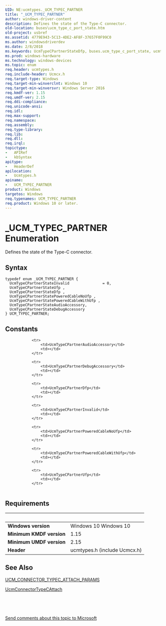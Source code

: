 ```yaml
---
UID: NE:ucmtypes._UCM_TYPEC_PARTNER
title: "_UCM_TYPEC_PARTNER"
author: windows-driver-content
description: Defines the state of the Type-C connector.
old-location: buses\ucm_type_c_port_state.htm
old-project: usbref
ms.assetid: 4779E943-5C13-4DE2-AF8F-37657F0F99C0
ms.author: windowsdriverdev
ms.date: 2/8/2018
ms.keywords: UcmTypeCPartnerStateDfp, buses.ucm_type_c_port_state, ucmtypes/UcmTypeCPartnerStateInvalid, _UCM_TYPEC_PARTNER, UCM_TYPEC_PARTNER enumeration [Buses], ucmtypes/UcmTypeCPartnerStatePoweredCableWithUfp, UcmTypeCPartnerStateUfp, UcmTypeCPartnerStatePoweredCableNoUfp, UcmTypeCPartnerStatePoweredCableWithUfp, UcmTypeCPartnerStateDebugAccessory, ucmtypes/UcmTypeCPartnerStateDebugAccessory, ucmtypes/UcmTypeCPartnerStateDfp, UCM_TYPEC_PARTNER, ucmtypes/UCM_TYPEC_PARTNER, UcmTypeCPartnerStateAudioAccessory, ucmtypes/UcmTypeCPartnerStateAudioAccessory, ucmtypes/UcmTypeCPartnerStatePoweredCableNoUfp, ucmtypes/UcmTypeCPartnerStateUfp, UcmTypeCPartnerStateInvalid
ms.prod: windows-hardware
ms.technology: windows-devices
ms.topic: enum
req.header: ucmtypes.h
req.include-header: Ucmcx.h
req.target-type: Windows
req.target-min-winverclnt: Windows 10
req.target-min-winversvr: Windows Server 2016
req.kmdf-ver: 1.15
req.umdf-ver: 2.15
req.ddi-compliance: 
req.unicode-ansi: 
req.idl: 
req.max-support: 
req.namespace: 
req.assembly: 
req.type-library: 
req.lib: 
req.dll: 
req.irql: 
topictype:
-	APIRef
-	kbSyntax
apitype:
-	HeaderDef
apilocation:
-	Ucmtypes.h
apiname:
-	UCM_TYPEC_PARTNER
product: Windows
targetos: Windows
req.typenames: UCM_TYPEC_PARTNER
req.product: Windows 10 or later.
---
```


# _UCM_TYPEC_PARTNER Enumeration
Defines the state of the Type-C connector.

## Syntax
````
typedef enum _UCM_TYPEC_PARTNER { 
  UcmTypeCPartnerStateInvalid               = 0,
  UcmTypeCPartnerStateUfp ,
  UcmTypeCPartnerStateDfp ,
  UcmTypeCPartnerStatePoweredCableNoUfp ,
  UcmTypeCPartnerStatePoweredCableWithUfp ,
  UcmTypeCPartnerStateAudioAccessory,
  UcmTypeCPartnerStateDebugAccessory
} UCM_TYPEC_PARTNER;
````

## Constants

<table>
            
                <tr>
                    <td>UcmTypeCPartnerAudioAccessory</td>
                    <td></td>
                </tr>
            
                <tr>
                    <td>UcmTypeCPartnerDebugAccessory</td>
                    <td></td>
                </tr>
            
                <tr>
                    <td>UcmTypeCPartnerDfp</td>
                    <td></td>
                </tr>
            
                <tr>
                    <td>UcmTypeCPartnerInvalid</td>
                    <td></td>
                </tr>
            
                <tr>
                    <td>UcmTypeCPartnerPoweredCableNoUfp</td>
                    <td></td>
                </tr>
            
                <tr>
                    <td>UcmTypeCPartnerPoweredCableWithUfp</td>
                    <td></td>
                </tr>
            
                <tr>
                    <td>UcmTypeCPartnerUfp</td>
                    <td></td>
                </tr>
</table>


## Requirements
| &nbsp; | &nbsp; |
| ---- |:---- |
| **Windows version** | Windows 10 Windows 10 |
| **Minimum KMDF version** | 1.15 |
| **Minimum UMDF version** | 2.15 |
| **Header** | ucmtypes.h (include Ucmcx.h) |

## See Also

<a href="..\ucmmanager\ns-ucmmanager-_ucm_connector_typec_attach_params.md">UCM_CONNECTOR_TYPEC_ATTACH_PARAMS</a>



<a href="..\ucmmanager\nf-ucmmanager-ucmconnectortypecattach.md">UcmConnectorTypeCAttach</a>



 

 

<a href="mailto:wsddocfb@microsoft.com?subject=Documentation%20feedback [usbref\buses]:%20UCM_TYPEC_PARTNER enumeration%20 RELEASE:%20(2/8/2018)&amp;body=%0A%0APRIVACY STATEMENT%0A%0AWe use your feedback to improve the documentation. We don't use your email address for any other purpose, and we'll remove your email address from our system after the issue that you're reporting is fixed. While we're working to fix this issue, we might send you an email message to ask for more info. Later, we might also send you an email message to let you know that we've addressed your feedback.%0A%0AFor more info about Microsoft's privacy policy, see http://privacy.microsoft.com/en-us/default.aspx." title="Send comments about this topic to Microsoft">Send comments about this topic to Microsoft</a>